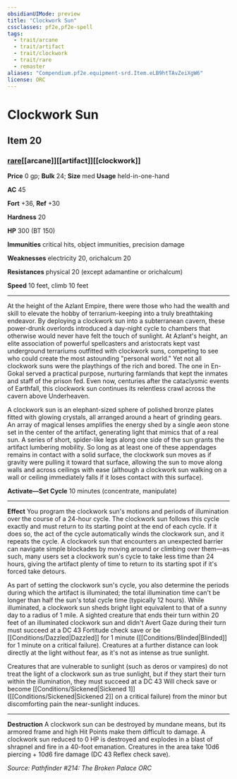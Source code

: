 ```yaml
---
obsidianUIMode: preview
title: "Clockwork Sun"
cssclasses: pf2e,pf2e-spell
tags:
  - trait/arcane
  - trait/artifact
  - trait/clockwork
  - trait/rare
  - remaster
aliases: "Compendium.pf2e.equipment-srd.Item.eLB9htTAvZeiXgW6"
license: ORC
---
```

# Clockwork Sun
## Item 20
### [rare](rare "Rare Rarity Trait")[[arcane]][[artifact]][[clockwork]]


**Price** 0 gp; 
**Bulk** 24; **Size** med
**Usage** held-in-one-hand

**AC** 45

**Fort** +36, **Ref** +30

**Hardness** 20

**HP** 300 (BT 150)

**Immunities** critical hits, object immunities, precision damage

**Weaknesses** electricity 20, orichalcum 20

**Resistances** physical 20 (except adamantine or orichalcum)

**Speed** 10 feet, climb 10 feet

* * *

At the height of the Azlant Empire, there were those who had the wealth and skill to elevate the hobby of terrarium-keeping into a truly breathtaking endeavor. By deploying a clockwork sun into a subterranean cavern, these power-drunk overlords introduced a day-night cycle to chambers that otherwise would never have felt the touch of sunlight. At Azlant's height, an elite association of powerful spellcasters and aristocrats kept vast underground terrariums outfitted with clockwork suns, competing to see who could create the most astounding "personal world." Yet not all clockwork suns were the playthings of the rich and bored. The one in En-Gokal served a practical purpose, nurturing farmlands that kept the inmates and staff of the prison fed. Even now, centuries after the cataclysmic events of Earthfall, this clockwork sun continues its relentless crawl across the cavern above Underheaven.

A clockwork sun is an elephant-sized sphere of polished bronze plates fitted with glowing crystals, all arranged around a heart of grinding gears. An array of magical lenses amplifies the energy shed by a single aeon stone set in the center of the artifact, generating light that mimics that of a real sun. A series of short, spider-like legs along one side of the sun grants the artifact lumbering mobility. So long as at least one of these appendages remains in contact with a solid surface, the clockwork sun moves as if gravity were pulling it toward that surface, allowing the sun to move along walls and across ceilings with ease (although a clockwork sun walking on a wall or ceiling immediately falls if it loses contact with this surface).

**Activate—Set Cycle** 10 minutes (concentrate, manipulate)

* * *

**Effect** You program the clockwork sun's motions and periods of illumination over the course of a 24-hour cycle. The clockwork sun follows this cycle exactly and must return to its starting point at the end of each cycle. If it does so, the act of the cycle automatically winds the clockwork sun, and it repeats the cycle. A clockwork sun that encounters an unexpected barrier can navigate simple blockades by moving around or climbing over them—as such, many users set a clockwork sun's cycle to take less time than 24 hours, giving the artifact plenty of time to return to its starting spot if it's forced take detours.

As part of setting the clockwork sun's cycle, you also determine the periods during which the artifact is illuminated; the total illumination time can't be longer than half the sun's total cycle time (typically 12 hours). While illuminated, a clockwork sun sheds bright light equivalent to that of a sunny day to a radius of 1 mile. A sighted creature that ends their turn within 20 feet of an illuminated clockwork sun and didn't Avert Gaze during their turn must succeed at a DC 43 Fortitude check save or be [[Conditions/Dazzled|Dazzled]] for 1 minute ([[Conditions/Blinded|Blinded]] for 1 minute on a critical failure). Creatures at a further distance can look directly at the light without fear, as it's not as intense as true sunlight.

Creatures that are vulnerable to sunlight (such as deros or vampires) do not treat the light of a clockwork sun as true sunlight, but if they start their turn within the illumination, they must succeed at a DC 43 Will check save or become [[Conditions/Sickened|Sickened 1]] ([[Conditions/Sickened|Sickened 2]] on a critical failure) from the minor but discomforting pain the near-sunlight induces.

* * *

**Destruction** A clockwork sun can be destroyed by mundane means, but its armored frame and high Hit Points make them difficult to damage. A clockwork sun reduced to 0 HP is destroyed and explodes in a blast of shrapnel and fire in a 40-foot emanation. Creatures in the area take 10d6 piercing + 10d6 fire damage (DC 43 Reflex check save).

*Source: Pathfinder #214: The Broken Palace*
*ORC*